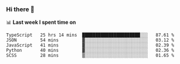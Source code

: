 ### Hi there 👋

<!--
**DBvc/DBvc** is a ✨ _special_ ✨ repository because its `README.md` (this file) appears on your GitHub profile.

Here are some ideas to get you started:

- 🔭 I’m currently working on ...
- 🌱 I’m currently learning ...
- 👯 I’m looking to collaborate on ...
- 🤔 I’m looking for help with ...
- 💬 Ask me about ...
- 📫 How to reach me: ...
- 😄 Pronouns: ...
- ⚡ Fun fact: ...
-->

📊 **Last week I spent time on**
<!--START_SECTION:waka-->
```text
TypeScript   25 hrs 14 mins  ██████████████████████░░░   87.61 % 
JSON         54 mins         ▓░░░░░░░░░░░░░░░░░░░░░░░░   03.12 % 
JavaScript   41 mins         ▓░░░░░░░░░░░░░░░░░░░░░░░░   02.39 % 
Python       40 mins         ▓░░░░░░░░░░░░░░░░░░░░░░░░   02.36 % 
SCSS         28 mins         ▒░░░░░░░░░░░░░░░░░░░░░░░░   01.65 % 
```
<!--END_SECTION:waka-->
